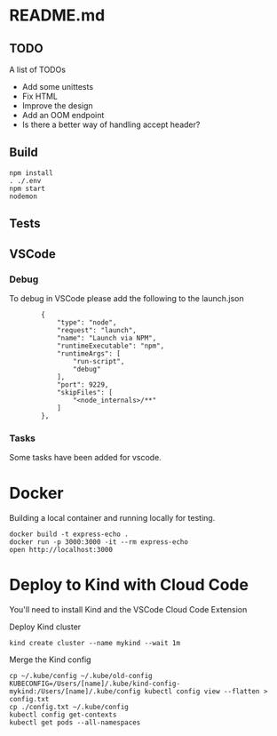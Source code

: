 # README.md

## TODO
A list of TODOs
- Add some unittests
- Fix HTML
- Improve the design
- Add an OOM endpoint
- Is there a better way of handling accept header? 

## Build

```
npm install
. ./.env
npm start
nodemon 
```

## Tests 




## VSCode
### Debug
To debug in VSCode please add the following to the launch.json
```
        {
            "type": "node",
            "request": "launch",
            "name": "Launch via NPM",
            "runtimeExecutable": "npm",
            "runtimeArgs": [
                "run-script",
                "debug"
            ],
            "port": 9229,
            "skipFiles": [
                "<node_internals>/**"
            ]
        },

```
### Tasks
Some tasks have been added for vscode.  

# Docker
Building a local container and running locally for testing.  

```
docker build -t express-echo .
docker run -p 3000:3000 -it --rm express-echo
open http://localhost:3000
```

# Deploy to Kind with Cloud Code
You'll need to install Kind and the VSCode Cloud Code Extension

Deploy Kind cluster
```
kind create cluster --name mykind --wait 1m
```

Merge the Kind config 
```
cp ~/.kube/config ~/.kube/old-config
KUBECONFIG=/Users/[name]/.kube/kind-config-mykind:/Users/[name]/.kube/config kubectl config view --flatten > config.txt
cp ./config.txt ~/.kube/config
kubectl config get-contexts
kubectl get pods --all-namespaces
```
